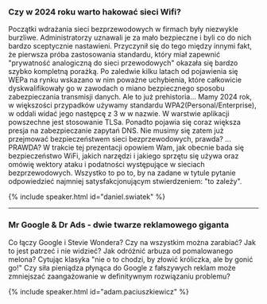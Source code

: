 ### Czy w 2024 roku warto hakować sieci Wifi?

Początki wdrażania sieci bezprzewodowych w firmach były niezwykle burzliwe. Administratorzy uznawali je za mało
bezpieczne i byli co do nich bardzo sceptycznie nastawieni. Przyczynił się do tego między innymi fakt, że pierwsza próba
zastosowania standardu, który miał zapewnić "prywatność analogiczną do sieci przewodowych" okazała się bardzo szybko
kompletną porażką. Po zaledwie kilku latach od pojawienia się WEPa na rynku wskazano w nim poważne uchybienia, które
całkowicie dyskwalifikowały go w zawodach o miano bezpiecznego sposobu zabezpieczania transmisji danych. Ale to już
prehistoria... Mamy 2024 rok, w większości przypadków używamy standardu WPA2(Personal/Enterprise), w oddali widać jego
następcę z 3 w w nazwie. W warstwie aplikacji powszechne jest stosowanie TLSa. Ponadto pojawia się coraz większa presja
na zabezpieczanie zapytań DNS. Nie musimy się zatem już przejmować bezpieczeństwem sieci bezprzewodowych, prawda? ...
PRAWDA? W trakcie tej prezentacji opowiem Wam, jak obecnie bada się bezpieczeństwo WiFi, jakich narzędzi i jakiego
sprzętu się używa oraz omówię wektory ataku i podatności występujące w sieciach bezprzewodowych. Wszystko to po to, by
na zadane w tytule pytanie odpowiedzieć najmniej satysfakcjonującym stwierdzeniem: "to zależy".

{% include speaker.html id="daniel.swiatek" %}

---

### Mr Google & Dr Ads - dwie twarze reklamowego giganta

Co łączy Google i Stevie Wondera? Czy na wszystkim można zarabiać? Jak to jest patrzeć i nie widzieć? Jak odróżnić
arbuza od pomalowanego melona? Cytując klasyka "nie o to chodzi, by złowić króliczka, ale by gonić go!" Czy siła
pieniądza płynąca do Google z fałszywych reklam może zmniejszać zaangażowanie w definitywnym rozwiązaniu problemu?

{% include speaker.html id="adam.paciuszkiewicz" %}